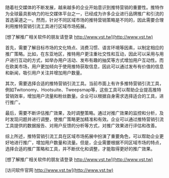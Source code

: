 随着社交媒体的不断发展，越来越多的企业开始意识到推特营销的重要性。推特作为全球最具影响力的社交媒体平台之一，已经成为许多企业进行品牌推广和引流的首选渠道之一。然而，针对不同区域市场的推特营销策略是不同的，因此需要合理利用推特营销引流工具进行区域市场拓展。

[想了解推广相关软件的朋友请登录 http://www.vst.tw](http://www.vst.tw)

首先，需要了解目标市场的文化特点、消费习惯、语言环境等因素，以制定相应的推广策略。比如，在东亚地区，推特用户更注重社交性和互动，因此可以采用与用户进行互动的方式，如举办用户活动、发布有趣的抽奖等方式增加用户互动性。而在欧美市场，用户更加倾向于使用推特获取信息，因此可以通过发布有价值的信息和新闻，吸引用户关注并增加用户数量。

其次，需要选择合适的推特营销引流工具。当前市面上有许多推特营销引流工具，例如Twitonomy、Hootsuite、Tweepsmap等，这些工具可以帮助企业提高推特营销效率，增加用户流量和粉丝数量。企业可以根据自身需求选择适合的工具，进行推广。

最后，需要不断评估推广效果，及时调整策略。通过对推广效果的监控和分析，及时发现问题并进行调整，使推广策略更加精准和有效。企业可以通过推特营销引流工具提供的数据报告、对用户反馈的分析等方式，对推广效果进行评估和改善。

综上所述，推特营销引流工具在区域市场拓展中扮演了重要角色，可以帮助企业更好地进行推广，增加用户数量和流量。但是，企业需要根据不同区域市场的特点，选择合适的推广策略和工具，并不断优化和调整，才能取得更好的推广效果。

[想了解推广相关软件的朋友请登录 http://www.vst.tw](http://www.vst.tw)


[访问软件官网 http://www.vst.tw](http://www.vst.tw)
